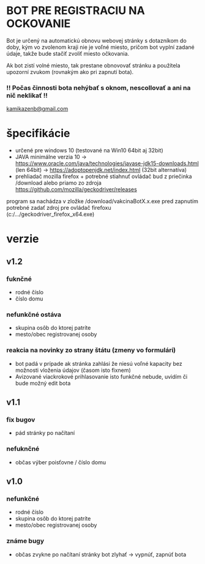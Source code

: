 # BOT PRE REGISTRACIU NA OCKOVANIE

Bot je určený na automatickú obnovu webovej stránky s dotazníkom do doby,
kým vo zvolenom kraji nie je voľné miesto, pričom bot vyplní zadané údaje,
takže bude stačiť zvoliť miesto očkovania.

Ak bot zistí volné miesto, tak prestane obnovovať stránku a použítela upozorní
zvukom (rovnakým ako pri zapnutí bota).

### !! Počas činnosti bota nehýbať s oknom, nescollovať a ani na nič neklikať !!


kamikazenb@gmail.com

# špecifikácie
- určené pre windows 10 (testované na Win10 64bit aj 32bit)
- JAVA minimálne verzia 10
   -> https://www.oracle.com/java/technologies/javase-jdk15-downloads.html (len 64bit)
   -> https://adoptopenjdk.net/index.html (32bit alternatíva)
- prehliadač mozilla firefox + potrebné stiahnuť ovládač bud z priečinka /download
  alebo priamo zo zdroja https://github.com/mozilla/geckodriver/releases

program sa nachádza v zložke /download/vakcinaBotX.x.exe
pred zapnutím potrebné zadať zdroj pre ovládač firefoxu (c:/.../geckodriver_firefox_x64.exe)

# verzie
## v1.2
### fuknčné 
* rodné číslo
* číslo domu
### nefunkčné ostáva
* skupina osôb do ktorej patríte
* mesto/obec registrovanej osoby
### reakcia na novinky zo strany štátu (zmeny vo formulári)
* bot padá v prípade ak stránka zahlási že niesú voľné kapacity bez možnosti vloženia údajov
  (časom isto fixnem)
* Avizované viackrokové prihlasovanie isto funkčné nebude, uvidím či bude možný edit bota
## v1.1
### fix bugov
* pád stránky po načítaní
### nefuknčné
* občas výber poisťovne / číslo domu
## v1.0
### nefunkčné
* rodné číslo
* skupina osôb do ktorej patríte
* mesto/obec registrovanej osoby
### známe bugy
* občas zvykne po načítaní stránky bot zlyhať -> vypnúť, zapnúť bota




